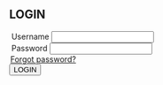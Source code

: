 <!DOCTYPE html>
<html>

<head>
  <meta charset="utf-8" />
  <meta http-equiv="X-UA-Compatible" content="IE=edge" />
  <title>Login</title>
  <meta name="viewport" content="width=device-width, initial-scale=1.0" />
  <link rel="stylesheet" href="LoginStyle.css">
</head>

<body>
  <div id="LOGIN">
    <div id="Username">
      <div id="Password">
        <h2>LOGIN</h2>
        <div class="underline-title"></div>
      </div>
      <form method="post" class="form">
        <label for="user-Username" style="padding-top:13px">
            &nbsp;Username
          </label>
        <input id="user-email" class="form-content" type="email" name="email" autocomplete="on" required />
        <div class="form-border"></div>
        <label for="user-password" style="padding-top:22px">&nbsp;Password
          </label>
        <input id="user-password" class="form-content" type="password" name="password" required />
        <div class="form-border"></div>
        <a href="#">
          <legend id="forgot-pass">Forgot password?</legend>
        </a>
        <input id="submit-btn" type="submit" name="submit" value="LOGIN" />
      </form>
    </div>
  </div>
</body>
</html>
